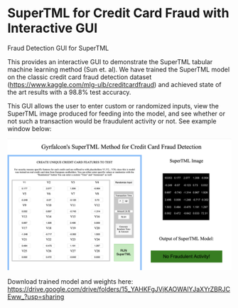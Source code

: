 # SuperTML for Credit Card Fraud with Interactive GUI
Fraud Detection GUI for SuperTML

This provides an interactive GUI to demonstrate the SuperTML tabular machine learning method (Sun et. al). We have trained the SuperTML model on the classic
credit card fraud detection dataset (https://www.kaggle.com/mlg-ulb/creditcardfraud) and achieved state of the art results with a 98.8% test accuracy. 

This GUI allows the user to enter custom or randomized inputs, view the SuperTML image produced for feeding into the model, and see whether or not such a 
transaction would be fraudulent activity or not. See example window below: 


![alt text](https://github.com/Alex-Derhacobian/supertml_GUI/blob/master/example_window.png?raw=true)

Download trained model and weights here: https://drive.google.com/drive/folders/15_YAHKFgJVjKAOWAlYJaXYrZBRJCEww_?usp=sharing
